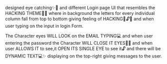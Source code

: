 designed eye catching✨🔆 and different Login page UI that resembles the HACKING THEME🔦✨ where in background the letters for every individual column fall from top to bottom giving feeling of HACKING🚀🔓🔥 and when user typing on the input in login Form.

The Character eyes WILL LOOK on the EMAIL TYPING💻 and when user entering the password the Character WILL CLOSE IT EYES👀🔦 and when user ALLOWS IT to see,it OPEN ITS SINGLE EYE to see it🔓 and there will be DYNAMIC TEXT💻✨ displaying on the top-right giving messages to the user.
